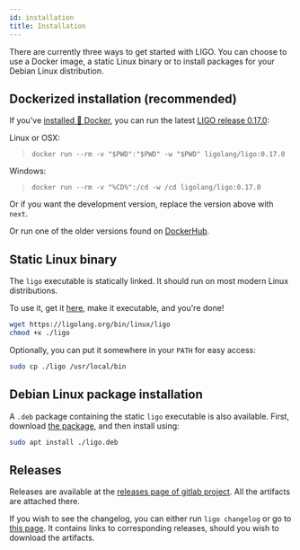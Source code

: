 ```yaml
---
id: installation
title: Installation
---
```


There are currently three ways to get started with LIGO. You can choose to use a Docker image, a static Linux binary or to install packages for your Debian Linux distribution.

## Dockerized installation (recommended)
If you've [installed 🐳 Docker](https://docs.docker.com/install/), you can run the latest [LIGO release 0.17.0](./changelog.md):

Linux or OSX:
> `docker run --rm -v "$PWD":"$PWD" -w "$PWD" ligolang/ligo:0.17.0`

Windows:
> `docker run --rm -v "%CD%":/cd -w /cd ligolang/ligo:0.17.0`

Or if you want the development version, replace the version above with `next`.

Or run one of the older versions found on [DockerHub](https://hub.docker.com/r/ligolang/ligo/tags).

## Static Linux binary

The `ligo` executable is statically linked. It should run on most modern Linux distributions.

To use it, get it [here](https://ligolang.org/bin/linux/ligo), make it executable, and you're done!

```zsh
wget https://ligolang.org/bin/linux/ligo
chmod +x ./ligo
```

Optionally, you can put it somewhere in your `PATH` for easy access:

```zsh
sudo cp ./ligo /usr/local/bin
```

## Debian Linux package installation

A `.deb` package containing the static `ligo` executable is also available.
First, download [the package](https://ligolang.org/deb/ligo.deb), and then install using: 

```zsh
sudo apt install ./ligo.deb
```

## Releases

Releases are available at the [releases page of gitlab project](https://gitlab.com/ligolang/ligo/-/releases). All the artifacts are attached there.

If you wish to see the changelog, you can either run `ligo changelog` or go to [this page](https://ligolang.org/docs/next/intro/changelog). It contains links to corresponding releases, should you wish to download the artifacts.
